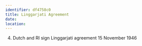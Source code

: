 ```yaml
---
identifier: df4758c0
title: Linggarjati Agreement
date:  
location: 
---
```


4.  Dutch and RI sign Linggarjati agreement 15 November 1946
